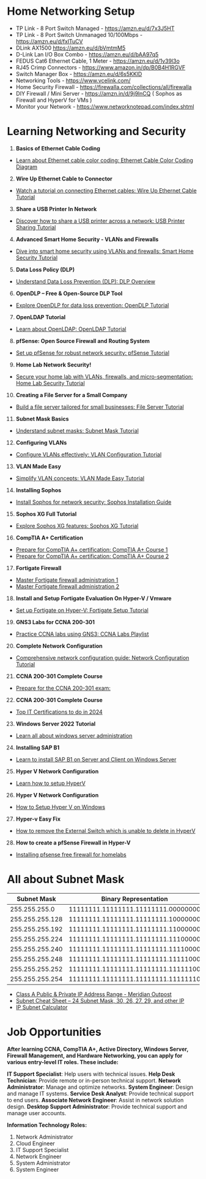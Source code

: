 #
# Home Networking Setup

- TP Link - 8 Port Switch Managed - https://amzn.eu/d/7x3J5HT
- TP Link - 8 Port Switch Unmanaged 10/100Mbps - https://amzn.eu/d/fxlTuCV
- DLink AX1500  https://amzn.eu/d/bVmtmM5
- D-Link Lan I/O Box Combo - https://amzn.eu/d/bAA97q5
- FEDUS Cat6 Ethernet Cable, 1 Meter - https://amzn.eu/d/1v39l3o
- RJ45 Crimp Connectors - https://www.amazon.in/dp/B0B4H1RGVF
- Switch Manager Box - https://amzn.eu/d/6s5KKlD
- Networking Tools - https://www.vcelink.com/
- Home Security Firewall - https://firewalla.com/collections/all/firewalla
- DIY Firewall / Mini Server -  https://amzn.in/d/9j9lnCQ ( Sophos as Firewall and HyperV for VMs )
- Monitor your Network - https://www.networknotepad.com/index.shtml
#
# Learning Networking and Security

1. **Basics of Ethernet Cable Coding**
- [Learn about Ethernet cable color coding: Ethernet Cable Color Coding Diagram](https://incentre.net/ethernet-cable-color-coding-diagram/)

2. **Wire Up Ethernet Cable to Connector**
- [Watch a tutorial on connecting Ethernet cables: Wire Up Ethernet Cable Tutorial](https://youtu.be/NWhoJp8UQpo?feature=shared)

3. **Share a USB Printer In Network**
- [Discover how to share a USB printer across a network: USB Printer Sharing Tutorial](https://youtu.be/_s3yNROUmPk)

4. **Advanced Smart Home Security - VLANs and Firewalls**
- [Dive into smart home security using VLANs and firewalls: Smart Home Security Tutorial](https://www.youtube.com/watch?v=eqr-vTC7EVk)

5. **Data Loss Policy (DLP)**
- [Understand Data Loss Prevention (DLP): DLP Overview](https://youtu.be/3l5btGWh4pM)

6. **OpenDLP – Free & Open-Source DLP Tool**
- [Explore OpenDLP for data loss prevention: OpenDLP Tutorial](https://youtu.be/F9w3NSS0UlY)

7. **OpenLDAP Tutorial**
- [Learn about OpenLDAP: OpenLDAP Tutorial](https://youtu.be/5lHRuHA4TiE)

8. **pfSense: Open Source Firewall and Routing System**
- [Set up pfSense for robust network security: pfSense Tutorial](https://www.youtube.com/watch?v=DGdfHp6uAGg)

9. **Home Lab Network Security!**
- [Secure your home lab with VLANs, firewalls, and micro-segmentation: Home Lab Security Tutorial](https://www.youtube.com/watch?v=YMHN6Tnah1w)

10. **Creating a File Server for a Small Company**
- [Build a file server tailored for small businesses: File Server Tutorial](https://www.youtube.com/watch?v=6x4-vNmzuqU)

11. **Subnet Mask Basics**
- [Understand subnet masks: Subnet Mask Tutorial](https://www.youtube.com/watch?v=s_Ntt6eTn94)

12. **Configuring VLANs**
- [Configure VLANs effectively: VLAN Configuration Tutorial](https://youtu.be/72037i0pkMA)

13. **VLAN Made Easy**
- [Simplify VLAN concepts: VLAN Made Easy Tutorial](https://youtu.be/JszGeQPTo4w)

14. **Installing Sophos**
- [Install Sophos for network security: Sophos Installation Guide](https://youtu.be/NebZxbOIlH4)

15. **Sophos XG Full Tutorial**
- [Explore Sophos XG features: Sophos XG Tutorial](https://www.youtube.com/watch?v=KmnKfCTSt6g&list=PLW7Uff4NY2n-oJ2nxiSAXW2mb86POx6oU)

16. **CompTIA A+ Certification**
- [Prepare for CompTIA A+ certification: CompTIA A+ Course 1](https://youtu.be/2eLe7uz-7CM)
- [Prepare for CompTIA A+ certification: CompTIA A+ Course 2](https://youtu.be/XSlxETFKXg0)

17. **Fortigate Firewall**
- [Master Fortigate firewall administration 1](https://www.youtube.com/watch?v=gqE7WMEEY_4&list=PLaUiizP3D7fMvOsxFInBKquo-_s05jx4v)
- [Master Fortigate firewall administration 2](https://www.youtube.com/watch?v=XcghOBrZANc&list=PLlEVCBdM7ELOSd9zLJNE3FrIMzZiWlSkm)

18. **Install and Setup Fortigate Evaluation On Hyper-V / Vmware**
- [Set up Fortigate on Hyper-V: Fortigate Setup Tutorial](https://youtu.be/QIQ4HHFtAMw)

19. **GNS3 Labs for CCNA 200-301**
- [Practice CCNA labs using GNS3: CCNA Labs Playlist](https://youtube.com/playlist?list=PLhHT1w6sU7CNz2hDXrzKjGvufwMqx5a4j)

20. **Complete Network Configuration**
- [Comprehensive network configuration guide: Network Configuration Tutorial](https://youtu.be/de7axFBMayk)

21. **CCNA 200-301 Complete Course**
- [Prepare for the CCNA 200-301 exam:](https://youtube.com/playlist?list=PLN0OCwSZePjdHb33bAfU0oQ0zWb4w2RDK)
   
22. **CCNA 200-301 Complete Course**
- [Top IT Certifications to do in 2024](https://youtu.be/EF8FKwA-hrE)

23. **Windows Server 2022 Tutorial**
- [Learn all about windows server administration](https://youtube.com/playlist?list=PLUZTRmXEpBy1AdznospPeOSyoYBMQLh2r)

24. **Installing SAP B1**
- [Learn to install SAP B1 on Server and Client on Windows Server](https://youtu.be/PhTuzMXUgOc)

25. **Hyper V Network Configuration**
- [Learn how to setup HyperV](https://youtu.be/kHXxNQaiapw)

26. **Hyper V Network Configuration**
- [How to Setup Hyper V on Windows](https://www.youtube.com/watch?v=FCIA4YQHx9U)

27. **Hyper-v Easy Fix**
- [How to remove the External Switch which is unable to delete in HyperV](https://learn.microsoft.com/en-us/troubleshoot/windows-client/virtualization/cannot-create-hyper-v-virtual-switch)

28. **How to create a pfSense Firewall in Hyper-V**
- [Installing pfsense free firewall for homelabs](https://youtu.be/U7gJ1eOkIOM)
#
# All about Subnet Mask

| Subnet Mask       | Binary Representation                  | Networks | Hosts |
|-------------------|----------------------------------------|----------|-------|
| 255.255.255.0     | 11111111.11111111.11111111.00000000   | 1        | 254   |
| 255.255.255.128   | 11111111.11111111.11111111.10000000   | 2        | 126   |
| 255.255.255.192   | 11111111.11111111.11111111.11000000   | 4        | 62    |
| 255.255.255.224   | 11111111.11111111.11111111.11100000   | 8        | 30    |
| 255.255.255.240   | 11111111.11111111.11111111.11110000   | 16       | 14    |
| 255.255.255.248   | 11111111.11111111.11111111.11111000   | 32       | 6     |
| 255.255.255.252   | 11111111.11111111.11111111.11111100   | 64       | 2     |
| 255.255.255.254   | 11111111.11111111.11111111.11111110   | 128      | 0     |

- [Class A Public & Private IP Address Range - Meridian Outpost](https://www.meridianoutpost.com/resources/articles/IP-classes.php)
- [Subnet Cheat Sheet – 24 Subnet Mask, 30, 26, 27, 29, and other IP](https://www.freecodecamp.org/news/subnet-cheat-sheet-24-subnet-mask-30-26-27-29-and-other-ip-address-cidr-network-references/)
- [IP Subnet Calculator](https://www.calculator.net/ip-subnet-calculator.html)
#
# Job Opportunities

**After learning CCNA, CompTIA A+, Active Directory, Windows Server, Firewall Management, and Hardware Networking, you can apply for various entry-level IT roles. These include:**

**IT Support Specialist**: Help users with technical issues.
**Help Desk Technician**: Provide remote or in-person technical support.
**Network Administrator**: Manage and optimize networks.
**System Engineer**: Design and manage IT systems.
**Service Desk Analyst**: Provide technical support to end users.
**Associate Network Engineer**: Assist in network solution design.
**Desktop Support Administrator**: Provide technical support and manage user accounts.

**Information Technology Roles:**

1. Network Administrator
2. Cloud Engineer
3. IT Support Specialist
4. Network Engineer
5. System Administrator
6. System Engineer
